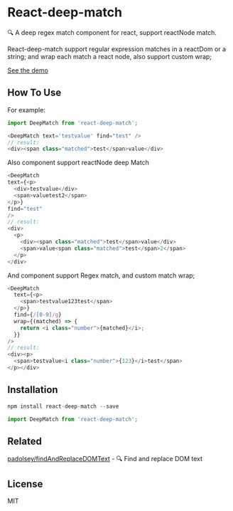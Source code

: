 # React-deep-match

🔍  A deep regex match component for react, support reactNode match.

React-deep-match support regular expression matches in a reactDom or a string; and wrap each match a react node, also support custom wrap;

[See the demo](https://dt-fe.github.io/react-deep-match/)


## How To Use

For example:

```javascript
import DeepMatch from 'react-deep-match';

<DeepMatch text='testvalue' find="test" />
// result:
<div><span class="matched">test</span>value</div>
```
Also component support reactNode deep Match

```javascript
<DeepMatch
text={<p>
  <div>testvalue</div>
  <span>valuetest2</span>
</p>}
find="test"
/>
// result:
<div>
  <p>
    <div><span class="matched">test</span>value</div>
    <span>value<span class="matched">test</span>2</span>
  </p>
</div>
```
And component support Regex match, and custom match wrap;
```javascript
<DeepMatch
  text={<p>
    <span>testvalue123test</span>
  </p>}
  find={/[0-9]/g}
  wrap={(matched) => {
    return <i class="number">{matched}</i>;
  }}
/>
// result:
<div><p>
  <span>testvalue<i class="number">{123}</i>test</span>
</p></div>
```
## Installation
```javascript
npm install react-deep-match --save

import DeepMatch from 'react-deep-match';
```
## Related

[padolsey/findAndReplaceDOMText](https://github.com/padolsey/findAndReplaceDOMText) - 🔍 Find and replace DOM text

## License

MIT